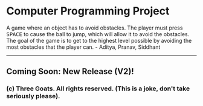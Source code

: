 # Computer Programming Project
A game where an object has to avoid obstacles. The player must press <kbd>SPACE</kbd> to cause the ball to jump, which will allow it to avoid the obstacles. The goal of the game is to get to the highest level possible by avoiding the most obstacles that the player can. - Aditya, Pranav, Siddhant

---------------------------------------------------------------------------------------------------

## Coming Soon: New Release (V2)!

### (c) Three Goats. All rights reserved. (This is a joke, don't take seriously please).
